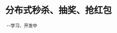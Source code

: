 # 分布式秒杀、抽奖、抢红包

​                                                                                                                                                                                         --学习、开发中
